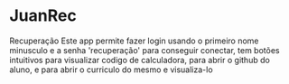 # JuanRec
Recuperação 
Este app permite fazer login usando o primeiro nome minusculo e a senha 'recuperação' para conseguir conectar, tem botões intuitivos para visualizar codigo de calculadora, para abrir o github do aluno, e para abrir o curriculo do mesmo e visualiza-lo
